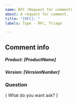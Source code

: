 ```yaml
---
name: RFC (Request for comment)
about: A request for comment.
title: "[RFC]: "
labels: Type - RFC, Triage

---
```


<!---  
############### - FORM USAGE - #####################
To fill out this form properly.

  1. Fill out the information below by replacing as following

    i. [ XXX ] replace with a single line of text
    ii. { XXX } replace with multiline text

-- Suggestions can sometimes found in comments below input. Use them!

Notes:
    - If you pick something that doesn't fit the format the auto labeling will not happen
    - It can take a short while after submission for it to happen
    - It is case-insensitive
    - Updating the description will update the labels as well
--->
## Comment info

##### Product: [ProductName]

<!-- Product Names: POMA | POH | POM | Gateway | Shop | Prodrisk | Spotbid -->

##### Version: [VersionNumber]

<!-- Version format : v0.0.0 (or just Develop) -->

### Question

{ What do you want ask? }
